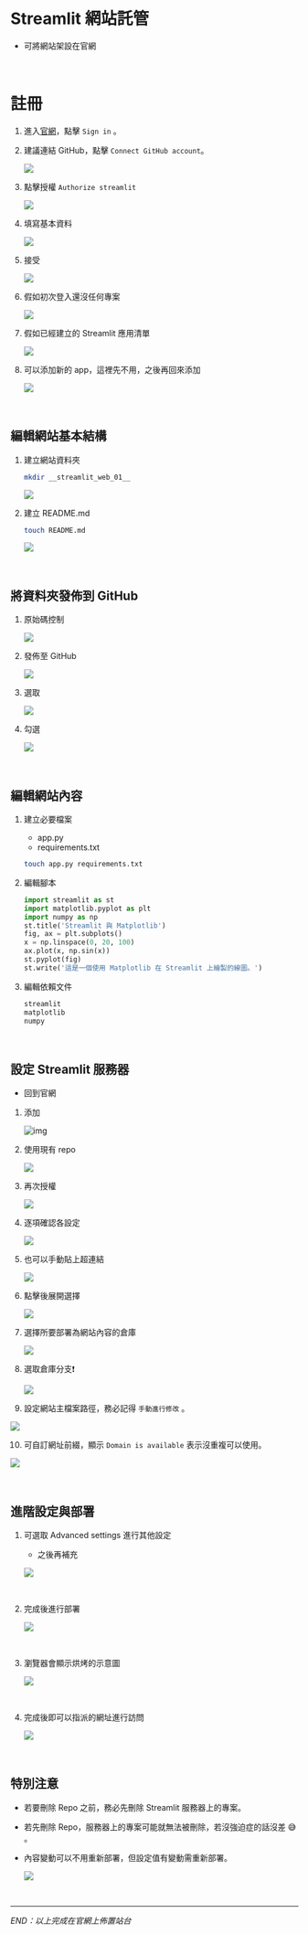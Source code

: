 # Streamlit 網站託管

- 可將網站架設在官網

</br>

# 註冊

1. 進入[官網](https://streamlit.io/)，點擊 `Sign in` 。
2. 建議連結 GitHub，點擊 `Connect GitHub account`。

   ![](images/img_37.png)
3. 點擊授權 `Authorize streamlit`

   ![](images/img_16.png)
4. 填寫基本資料

   ![](images/img_38.png)
5. 接受

   ![](images/img_39.png)
6. 假如初次登入還沒任何專案

   ![](images/img_40.png)
7. 假如已經建立的 Streamlit 應用清單

   ![](images/img_17.png)
8. 可以添加新的 app，這裡先不用，之後再回來添加

   ![](images/img_18.png)

</br>

## 編輯網站基本結構

1. 建立網站資料夾

   ```bash
   mkdir __streamlit_web_01__
   ```

   ![](images/img_19.png)
2. 建立 README.md

   ```bash
   touch README.md
   ```

   ![](images/img_20.png)

</br>

## 將資料夾發佈到 GitHub

1. 原始碼控制

   ![](images/img_21.png)
2. 發佈至 GitHub

   ![](images/img_22.png)
3. 選取

   ![](images/img_23.png)
4. 勾選

   ![](images/img_24.png)

</br>

## 編輯網站內容

1. 建立必要檔案

   - app.py
   - requirements.txt

   ```bash
   touch app.py requirements.txt
   ```
2. 編輯腳本

   ```python
   import streamlit as st
   import matplotlib.pyplot as plt
   import numpy as np
   st.title('Streamlit 與 Matplotlib')
   fig, ax = plt.subplots()
   x = np.linspace(0, 20, 100)
   ax.plot(x, np.sin(x))
   st.pyplot(fig)
   st.write('這是一個使用 Matplotlib 在 Streamlit 上繪製的線圖。')
   ```
3. 編輯依賴文件

   ```bash
   streamlit
   matplotlib
   numpy
   ```

</br>

## 設定 Streamlit 服務器

- 回到官網

1. 添加

   ![img](images/img_25.png)
2. 使用現有 repo

   ![](images/img_41.png)
3. 再次授權

   ![](images/img_42.png)
4. 逐項確認各設定

   ![](images/img_43.png)
5. 也可以手動貼上超連結

   ![](images/img_27.png)

6. 點擊後展開選擇

   ![](images/img_26.png)

7. 選擇所要部署為網站內容的倉庫

   ![](images/img_44.png)

8. 選取倉庫分支❗️
   
   ![](images/img_46.png)

9.  設定網站主檔案路徑，務必記得 `手動進行修改` 。

   ![](images/img_29.png)

10. 可自訂網址前綴，顯示 `Domain is available` 表示沒重複可以使用。

   ![](images/img_31.png)

</br>

## 進階設定與部署

1. 可選取 Advanced settings 進行其他設定

   - 之後再補充

   ![](images/img_32.png)

</br>

2. 完成後進行部署

   ![](images/img_33.png)

</br>

3. 瀏覽器會顯示烘烤的示意圖

   ![](images/img_34.png)

</br>

4. 完成後即可以指派的網址進行訪問

   ![](images/img_35.png)

</br>

## 特別注意

- 若要刪除 Repo 之前，務必先刪除 Streamlit 服務器上的專案。
- 若先刪除 Repo，服務器上的專案可能就無法被刪除，若沒強迫症的話沒差 😅 。
- 內容變動可以不用重新部署，但設定值有變動需重新部署。
  
  ![](images/img_47.png) 


</br>

---

_END：以上完成在官網上佈置站台_
